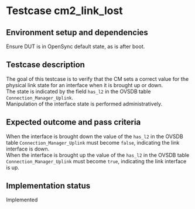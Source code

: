 # Testcase cm2_link_lost

## Environment setup and dependencies

Ensure DUT is in OpenSync default state, as is after boot.

## Testcase description

The goal of this testcase is to verify that the CM sets a correct value for the physical link state for an interface
when it is brought up or down.\
The state is indicated by the field `has_l2` in the OVSDB table
`Connection_Manager_Uplink`.\
Manipulation of the interface state is performed administratively.

## Expected outcome and pass criteria

When the interface is brought down the value of the `has_l2` in the OVSDB table `Connection_Manager_Uplink` must become
`false`, indicating the link interface is down.\
When the interface is brought up the value of the `has_l2` in the OVSDB
table `Connection_Manager_Uplink` must become `true`, indicating the link interface is up.

## Implementation status

Implemented
